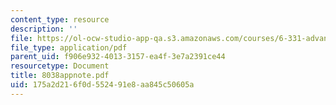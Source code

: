 ```yaml
---
content_type: resource
description: ''
file: https://ol-ocw-studio-app-qa.s3.amazonaws.com/courses/6-331-advanced-circuit-techniques-spring-2002/175a2d216f0d552491e8aa845c50605a_8038appnote.pdf
file_type: application/pdf
parent_uid: f906e932-4013-3157-ea4f-3e7a2391ce44
resourcetype: Document
title: 8038appnote.pdf
uid: 175a2d21-6f0d-5524-91e8-aa845c50605a
---
```

